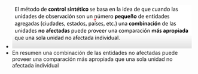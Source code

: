 - ![image.png](../assets/image_1644030245973_0.png)
- En resumen una combinación de  las entidades no afectadas puede proveer una comparación más  apropiada que una sola unidad no afectada individual